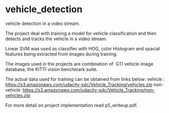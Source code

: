 ﻿# vehicle_detection
vehicle detection in a video stream.

The project deal with training a model for vehicle classification and then detects and tracks the vehicle in a video stream.

Linear SVM was used as  classifier with HOG, color Histogram and spacial features being extracted from images during training.

The images  used in the projects are combination of  GTI vehicle image database, the KITTI vision benchmark suite.  

The actual data used for training can be obtained from links below:
vehicle : https://s3.amazonaws.com/udacity-sdc/Vehicle_Tracking/vehicles.zip
non-vehicle :https://s3.amazonaws.com/udacity-sdc/Vehicle_Tracking/non-vehicles.zip

For more detail on project implementation read p5_writeup.pdf.

